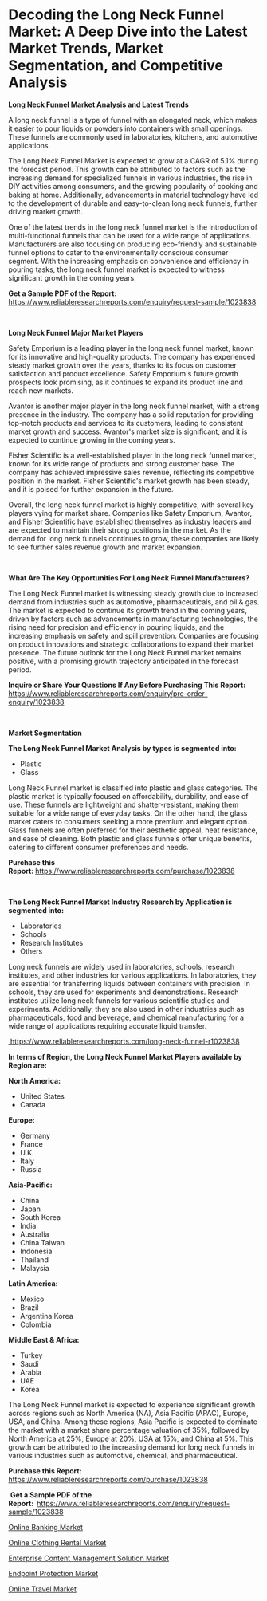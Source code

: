 <p><h1>Decoding the Long Neck Funnel Market: A Deep Dive into the Latest Market Trends, Market Segmentation, and Competitive Analysis</h1></p><p><strong>Long Neck Funnel Market Analysis and Latest Trends</strong></p>
<p><p>A long neck funnel is a type of funnel with an elongated neck, which makes it easier to pour liquids or powders into containers with small openings. These funnels are commonly used in laboratories, kitchens, and automotive applications.</p><p>The Long Neck Funnel Market is expected to grow at a CAGR of 5.1% during the forecast period. This growth can be attributed to factors such as the increasing demand for specialized funnels in various industries, the rise in DIY activities among consumers, and the growing popularity of cooking and baking at home. Additionally, advancements in material technology have led to the development of durable and easy-to-clean long neck funnels, further driving market growth.</p><p>One of the latest trends in the long neck funnel market is the introduction of multi-functional funnels that can be used for a wide range of applications. Manufacturers are also focusing on producing eco-friendly and sustainable funnel options to cater to the environmentally conscious consumer segment. With the increasing emphasis on convenience and efficiency in pouring tasks, the long neck funnel market is expected to witness significant growth in the coming years.</p></p>
<p><strong>Get a Sample PDF of the Report:&nbsp;</strong> <a href="https://www.reliableresearchreports.com/enquiry/request-sample/1023838">https://www.reliableresearchreports.com/enquiry/request-sample/1023838</a></p>
<p>&nbsp;</p>
<p><strong>Long Neck Funnel Major Market Players</strong></p>
<p><p>Safety Emporium is a leading player in the long neck funnel market, known for its innovative and high-quality products. The company has experienced steady market growth over the years, thanks to its focus on customer satisfaction and product excellence. Safety Emporium's future growth prospects look promising, as it continues to expand its product line and reach new markets.</p><p>Avantor is another major player in the long neck funnel market, with a strong presence in the industry. The company has a solid reputation for providing top-notch products and services to its customers, leading to consistent market growth and success. Avantor's market size is significant, and it is expected to continue growing in the coming years.</p><p>Fisher Scientific is a well-established player in the long neck funnel market, known for its wide range of products and strong customer base. The company has achieved impressive sales revenue, reflecting its competitive position in the market. Fisher Scientific's market growth has been steady, and it is poised for further expansion in the future.</p><p>Overall, the long neck funnel market is highly competitive, with several key players vying for market share. Companies like Safety Emporium, Avantor, and Fisher Scientific have established themselves as industry leaders and are expected to maintain their strong positions in the market. As the demand for long neck funnels continues to grow, these companies are likely to see further sales revenue growth and market expansion.</p></p>
<p>&nbsp;</p>
<p><strong>What Are The Key Opportunities For Long Neck Funnel Manufacturers?</strong></p>
<p><p>The Long Neck Funnel market is witnessing steady growth due to increased demand from industries such as automotive, pharmaceuticals, and oil & gas. The market is expected to continue its growth trend in the coming years, driven by factors such as advancements in manufacturing technologies, the rising need for precision and efficiency in pouring liquids, and the increasing emphasis on safety and spill prevention. Companies are focusing on product innovations and strategic collaborations to expand their market presence. The future outlook for the Long Neck Funnel market remains positive, with a promising growth trajectory anticipated in the forecast period.</p></p>
<p><strong>Inquire or Share Your Questions If Any Before Purchasing This Report:</strong> <a href="https://www.reliableresearchreports.com/enquiry/pre-order-enquiry/1023838">https://www.reliableresearchreports.com/enquiry/pre-order-enquiry/1023838</a></p>
<p>&nbsp;</p>
<p><strong>Market Segmentation</strong></p>
<p><strong>The Long Neck Funnel Market Analysis by types is segmented into:</strong></p>
<p><ul><li>Plastic</li><li>Glass</li></ul></p>
<p><p>Long Neck Funnel market is classified into plastic and glass categories. The plastic market is typically focused on affordability, durability, and ease of use. These funnels are lightweight and shatter-resistant, making them suitable for a wide range of everyday tasks. On the other hand, the glass market caters to consumers seeking a more premium and elegant option. Glass funnels are often preferred for their aesthetic appeal, heat resistance, and ease of cleaning. Both plastic and glass funnels offer unique benefits, catering to different consumer preferences and needs.</p></p>
<p><strong>Purchase this Report:&nbsp;</strong><a href="https://www.reliableresearchreports.com/purchase/1023838">https://www.reliableresearchreports.com/purchase/1023838</a></p>
<p>&nbsp;</p>
<p><strong>The Long Neck Funnel Market Industry Research by Application is segmented into:</strong></p>
<p><ul><li>Laboratories</li><li>Schools</li><li>Research Institutes</li><li>Others</li></ul></p>
<p><p>Long neck funnels are widely used in laboratories, schools, research institutes, and other industries for various applications. In laboratories, they are essential for transferring liquids between containers with precision. In schools, they are used for experiments and demonstrations. Research institutes utilize long neck funnels for various scientific studies and experiments. Additionally, they are also used in other industries such as pharmaceuticals, food and beverage, and chemical manufacturing for a wide range of applications requiring accurate liquid transfer.</p></p>
<p><a href="https://www.reliableresearchreports.com/long-neck-funnel-r1023838">&nbsp;https://www.reliableresearchreports.com/long-neck-funnel-r1023838</a></p>
<p><strong>In terms of Region, the Long Neck Funnel Market Players available by Region are:</strong></p>
<p>
    <p> <strong> North America: </strong>
        <ul>
            <li>United States</li>
            <li>Canada</li>
        </ul>
        </p> 
    <p> <strong> Europe: </strong>
        <ul>
            <li>Germany</li>
            <li>France</li>
            <li>U.K.</li>
            <li>Italy</li>
            <li>Russia</li>
        </ul>
        </p> 
    <p> <strong> Asia-Pacific: </strong>
        <ul>
            <li>China</li>
            <li>Japan</li>
            <li>South Korea</li>
            <li>India</li>
            <li>Australia</li>
            <li>China Taiwan</li>
            <li>Indonesia</li>
            <li>Thailand</li>
            <li>Malaysia</li>
        </ul>
        </p> 
    <p> <strong> Latin America: </strong>
        <ul>
            <li>Mexico</li>
            <li>Brazil</li>
            <li>Argentina Korea</li>
            <li>Colombia</li>
        </ul>
        </p> 
    <p> <strong> Middle East & Africa: </strong>
        <ul>
            <li>Turkey</li>
            <li>Saudi</li>
            <li>Arabia</li>
            <li>UAE</li>
            <li>Korea</li>
        </ul>
    </p>
    </p>
<p><p>The Long Neck Funnel market is expected to experience significant growth across regions such as North America (NA), Asia Pacific (APAC), Europe, USA, and China. Among these regions, Asia Pacific is expected to dominate the market with a market share percentage valuation of 35%, followed by North America at 25%, Europe at 20%, USA at 15%, and China at 5%. This growth can be attributed to the increasing demand for long neck funnels in various industries such as automotive, chemical, and pharmaceutical.</p></p>
<p><strong>Purchase this Report: </strong><a href="https://www.reliableresearchreports.com/purchase/1023838">https://www.reliableresearchreports.com/purchase/1023838</a></p>
<p>&nbsp;<strong>Get a Sample PDF of the Report:&nbsp;&nbsp;</strong><a href="https://www.reliableresearchreports.com/enquiry/request-sample/1023838">https://www.reliableresearchreports.com/enquiry/request-sample/1023838</a></p>
<p><strong></strong></p>
<p><p><a href="https://github.com/Raeloodard576457/Market-Research-Report-List-1/blob/main/online-banking-market.md">Online Banking Market</a></p><p><a href="https://github.com/markmellon1/Market-Research-Report-List-1/blob/main/online-clothing-rental-market.md">Online Clothing Rental Market</a></p><p><a href="https://github.com/pizolina/Market-Research-Report-List-5/blob/main/enterprise-content-management-solution-market.md">Enterprise Content Management Solution Market</a></p><p><a href="https://github.com/qqkvdkuc33/Market-Research-Report-List-1/blob/main/endpoint-protection-market.md">Endpoint Protection Market</a></p><p><a href="https://github.com/eugeneKim6262/Market-Research-Report-List-1/blob/main/online-travel-market.md">Online Travel Market</a></p></p>